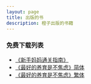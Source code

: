 ```yaml
---
layout: page
title: 出版的书
description: 橙子出版的书籍
---
```

### 免费下载列表
* [《新手妈妈通关指南》](..//assets/books/新手妈妈通关指南.pdf)
* [《最好的养育是不焦虑》简体](..//assets/books/最好的养育是不焦虑.pdf)
* [《最好的养育是不焦虑》繁体](..//assets/books/最好的養育是不焦慮_繁.pdf)
